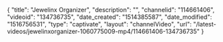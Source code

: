 {
    "title": "Jewelinx Organizer",
    "description": "",
    "channelid": "114661406",
    "videoid": "134736735",
    "date_created": "1514385587",
    "date_modified": "1516756531",
    "type": "captivate",
    "layout": "channelVideo",
    "url": "\/latest-videos\/jewelinxorganizer-1060775009-mp4\/114661406-134736735"
}